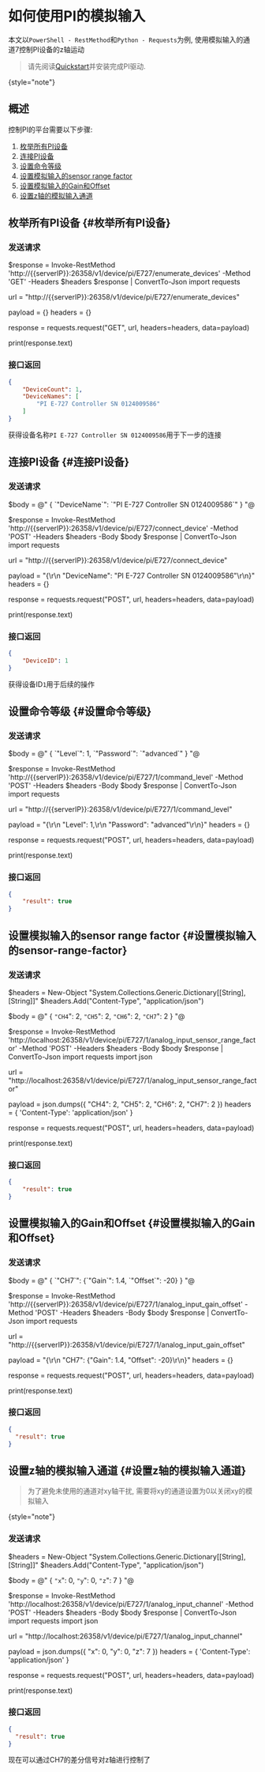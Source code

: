 # 如何使用PI的模拟输入

本文以`PowerShell - RestMethod`和`Python - Requests`为例, 使用模拟输入的通道7控制PI设备的z轴运动

>
> 请先阅读[Quickstart](Quickstart.md)并安装完成PI驱动.
>
{style="note"}

## 概述

控制PI的平台需要以下步骤:
1. [枚举所有PI设备](#枚举所有PI设备)
2. [连接PI设备](#连接PI设备)
3. [设置命令等级](#设置命令等级)
4. [设置模拟输入的sensor range factor](#设置模拟输入的sensor-range-factor)
5. [设置模拟输入的Gain和Offset](#设置模拟输入的Gain和Offset)
6. [设置z轴的模拟输入通道](#设置z轴的模拟输入通道)


## 枚举所有PI设备 {#枚举所有PI设备}

### 发送请求

<tabs group="code-lang">
<tab id="powershell-枚举所有PI设备" title="powershell" group-key="powershell">
<code-block lang="powershell">
$response = Invoke-RestMethod 'http://{{serverIP}}:26358/v1/device/pi/E727/enumerate_devices' -Method 'GET' -Headers $headers
$response | ConvertTo-Json
</code-block>
</tab>
<tab id="python-枚举所有PI设备" title="python" group-key="python">
<code-block lang="python">
import requests

url = "http://{{serverIP}}:26358/v1/device/pi/E727/enumerate_devices"

payload = {}
headers = {}

response = requests.request("GET", url, headers=headers, data=payload)

print(response.text)

</code-block>
</tab>
</tabs>

### 接口返回

```json
{
    "DeviceCount": 1,
    "DeviceNames": [
        "PI E-727 Controller SN 0124009586"
    ]
}
```

获得设备名称`PI E-727 Controller SN 0124009586`用于下一步的连接

## 连接PI设备 {#连接PI设备}

### 发送请求

<tabs group="code-lang">
<tab id="powershell-连接PI设备" title="powershell" group-key="powershell">
<code-block lang="powershell">
$body = @"
{
    `"DeviceName`": `"PI E-727 Controller SN 0124009586`"
}
"@

$response = Invoke-RestMethod 'http://{{serverIP}}:26358/v1/device/pi/E727/connect_device' -Method 'POST' -Headers $headers -Body $body
$response | ConvertTo-Json
</code-block>
</tab>
<tab id="python-连接PI设备" title="python" group-key="python">
<code-block lang="python">
import requests

url = "http://{{serverIP}}:26358/v1/device/pi/E727/connect_device"

payload = "{\r\n    \"DeviceName\": \"PI E-727 Controller SN 0124009586\"\r\n}"
headers = {}

response = requests.request("POST", url, headers=headers, data=payload)

print(response.text)

</code-block>
</tab>
</tabs>

### 接口返回

```json
{
    "DeviceID": 1
}
```

获得设备ID`1`用于后续的操作

## 设置命令等级 {#设置命令等级}

### 发送请求

<tabs group="code-lang">
<tab id="powershell-设置命令等级" title="powershell" group-key="powershell">
<code-block lang="powershell">
$body = @"
{
    `"Level`": 1,
    `"Password`": `"advanced`"
}
"@

$response = Invoke-RestMethod 'http://{{serverIP}}:26358/v1/device/pi/E727/1/command_level' -Method 'POST' -Headers $headers -Body $body
$response | ConvertTo-Json
</code-block>
</tab>
<tab id="python-设置命令等级" title="python" group-key="python">
<code-block lang="python">
import requests

url = "http://{{serverIP}}:26358/v1/device/pi/E727/1/command_level"

payload = "{\r\n    \"Level\": 1,\r\n    \"Password\": \"advanced\"\r\n}"
headers = {}

response = requests.request("POST", url, headers=headers, data=payload)

print(response.text)

</code-block>
</tab>
</tabs>

### 接口返回

```json
{
    "result": true
}
```

## 设置模拟输入的sensor range factor {#设置模拟输入的sensor-range-factor}

### 发送请求

<tabs group="code-lang">
<tab id="powershell-设置模拟输入的sensor-range-factor" title="powershell" group-key="powershell">
<code-block lang="powershell">
$headers = New-Object "System.Collections.Generic.Dictionary[[String],[String]]"
$headers.Add("Content-Type", "application/json")

$body = @"
{
`"CH4`": 2,
`"CH5`": 2,
`"CH6`": 2,
`"CH7`": 2
}
"@

$response = Invoke-RestMethod 'http://localhost:26358/v1/device/pi/E727/1/analog_input_sensor_range_factor' -Method 'POST' -Headers $headers -Body $body
$response | ConvertTo-Json
</code-block>
</tab>
<tab id="python-设置模拟输入的sensor-range-factor" title="python" group-key="python">
<code-block lang="python">
import requests
import json

url = "http://localhost:26358/v1/device/pi/E727/1/analog_input_sensor_range_factor"

payload = json.dumps({
"CH4": 2,
"CH5": 2,
"CH6": 2,
"CH7": 2
})
headers = {
'Content-Type': 'application/json'
}

response = requests.request("POST", url, headers=headers, data=payload)

print(response.text)

</code-block>
</tab>
</tabs>

### 接口返回

```json
{
    "result": true
}
```

## 设置模拟输入的Gain和Offset {#设置模拟输入的Gain和Offset}

### 发送请求

<tabs group="code-lang">
<tab id="powershell-设置模拟输入的Gain和Offset" title="powershell" group-key="powershell">
<code-block lang="powershell">
$body = @"
{
    `"CH7`": {`"Gain`": 1.4, `"Offset`": -20}
}
"@

$response = Invoke-RestMethod 'http://{{serverIP}}:26358/v1/device/pi/E727/1/analog_input_gain_offset' -Method 'POST' -Headers $headers -Body $body
$response | ConvertTo-Json
</code-block>
</tab>
<tab id="python-设置模拟输入的Gain和Offset" title="python" group-key="python">
<code-block lang="python">
import requests

url = "http://{{serverIP}}:26358/v1/device/pi/E727/1/analog_input_gain_offset"

payload = "{\r\n    \"CH7\": {\"Gain\": 1.4, \"Offset\": -20}\r\n}"
headers = {}

response = requests.request("POST", url, headers=headers, data=payload)

print(response.text)

</code-block>
</tab>
</tabs>

### 接口返回

```json
{
  "result": true
}
```

## 设置z轴的模拟输入通道 {#设置z轴的模拟输入通道}

>
> 为了避免未使用的通道对xy轴干扰, 需要将xy的通道设置为0以关闭xy的模拟输入
>
{style="note"}

### 发送请求

<tabs group="code-lang">
<tab id="powershell-设置z轴的模拟输入通道" title="powershell" group-key="powershell">
<code-block lang="powershell">
$headers = New-Object "System.Collections.Generic.Dictionary[[String],[String]]"
$headers.Add("Content-Type", "application/json")

$body = @"
{
`"x`": 0,
`"y`": 0,
`"z`": 7
}
"@

$response = Invoke-RestMethod 'http://localhost:26358/v1/device/pi/E727/1/analog_input_channel' -Method 'POST' -Headers $headers -Body $body
$response | ConvertTo-Json
</code-block>
</tab>
<tab id="python-设置z轴的模拟输入通道" title="python" group-key="python">
<code-block lang="python">
import requests
import json

url = "http://localhost:26358/v1/device/pi/E727/1/analog_input_channel"

payload = json.dumps({
"x": 0,
"y": 0,
"z": 7
})
headers = {
'Content-Type': 'application/json'
}

response = requests.request("POST", url, headers=headers, data=payload)

print(response.text)

</code-block>
</tab>
</tabs>

### 接口返回

```json
{
  "result": true
}
```

现在可以通过CH7的差分信号对z轴进行控制了

